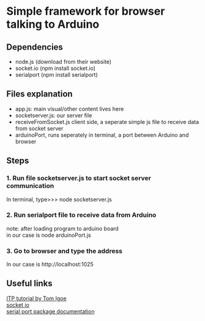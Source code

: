 # Simple framework for browser talking to Arduino


## Dependencies
* node.js (download from their website)
* socket.io (npm install socket.io)
* serialport (npm install serialport)

## Files explanation
* app.js:   main visual/other content lives here
* socketserver.js:    our server file
* receiveFromSocket.js    client side, a seperate simple js file to receive data from socket server
* arduinoPort, runs seperately in terminal, a port between Arduino and browser

## Steps
### 1. Run file socketserver.js to start socket server communication
In terminal, type>>> node socketserver.js
### 2. Run serialport file to receive data from Arduino
note: after loading program to arduino board<br />
in our case is node arduinoPort.js
### 3. Go to browser and type the address
In our case is http://localhost:1025


## Useful links
[ITP tutorial by Tom Igoe](https://itp.nyu.edu/physcomp/labs/labs-serial-communication/lab-serial-communication-with-node-js/)
<br />
[socket io](https://socket.io/docs/)
<br />
[serial port package documentation](https://www.npmjs.com/package/serialport#serial-port-terminal)
<br />
